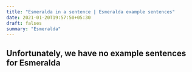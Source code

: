 ```yaml
---
title: "Esmeralda in a sentence | Esmeralda example sentences"
date: 2021-01-20T19:57:50+05:30
draft: falses
summary: "Esmeralda"
---
```

## Unfortunately, we have no example sentences for Esmeralda                 
